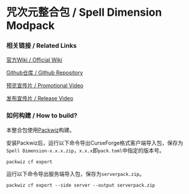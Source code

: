 # 咒次元整合包 / Spell Dimension Modpack

### 相关链接 / Related Links

[官方Wiki / Official Wiki](https://karashok-leo.github.io/Wiki/zh/spell-dimension/)

[Github仓库 / Github Repository](https://github.com/Karashok-Leo/Spell-Dimension-Modpack)

[预览宣传片 / Promotional Video](https://www.bilibili.com/video/BV1sZ42117eN)

[发布宣传片 / Release Video](https://www.bilibili.com/video/BV1QN6HYnE5W)

### 如何构建 / How to build?

本整合包使用[Packwiz](https://github.com/packwiz/packwiz)构建。

安装Packwiz后，运行以下命令导出CurseForge格式客户端导入包，保存为`Spell Dimension-x.x.x.zip`，`x.x.x`即`pack.toml`中指定的版本号。
```
packwiz cf export
```

运行以下命令导出服务端导入包，保存为`serverpack.zip`。
```
packwiz cf export --side server --output serverpack.zip
```
